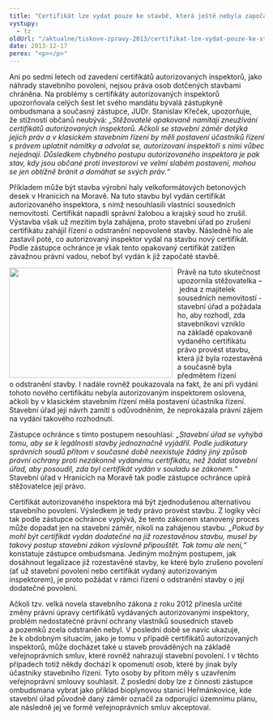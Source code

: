 ```yaml
---
title: "Certifikát lze vydat pouze ke stavbě, která ještě nebyla započata"
vystupy:
  - tz
oldUrl: "/aktualne/tiskove-zpravy-2013/certifikat-lze-vydat-pouze-ke-stavbe-ktera-jeste-nebyla-zapocata"
date: 2013-12-17
perex: "<p></p>"
---
```


<!-- imported from the old website -->

<p>Ani po sedmi letech od zavedení certifikátů autorizovaných inspektorů, jako náhrady stavebního povolení, nejsou práva osob dotčených stavbami chráněna. Na problémy s certifikáty autorizovaných inspektorů upozorňovala celých šest let svého mandátu bývalá zástupkyně ombudsmana a současný zástupce, JUDr. Stanislav Křeček, upozorňuje, že stížností občanů neubývá: <em>„Stěžovatelé opakovaně namítají zneužívání certifikátů autorizovaných inspektorů. Ačkoli se stavební záměr dotýká jejich práv a v klasickém stavebním řízení by měli postavení účastníků řízení s právem uplatnit námitky a odvolat se, autorizovaní inspektoři s nimi vůbec nejednají. Důsledkem chybného postupu autorizovaného inspektora je pak stav, kdy jsou občané proti investorovi ve velmi slabém postavení, mohou se jen obtížně bránit a domáhat se svých práv.“</em></p><p>Příkladem může být stavba výrobní haly velkoformátových betonových desek v Hranicích na Moravě. Na tuto stavbu byl vydán certifikát autorizovaného inspektora, s nímž nesouhlasili vlastníci sousedních nemovitostí. Certifikát napadli správní žalobou a krajský soud ho zrušil. Výstavba však už mezitím byla zahájena, proto stavební úřad po zrušení certifikátu zahájil řízení o odstranění nepovolené stavby. Následně ho ale zastavil poté, co autorizovaný inspektor vydal na stavbu nový certifikát. Podle zástupce ochránce je však tento opakovaný certifikát zatížen závažnou právní vadou, neboť byl vydán k již započaté stavbě.</p><p><img src="https://www.ochrance.cz/uploads/RTEmagicC_autoriz-inspektor_01.jpg.jpg" style="PADDING-RIGHT: 10px; FLOAT: left" height="217" width="322" alt="" />Právě na tuto skutečnost upozornila stěžovatelka – jedna z majitelek sousedních nemovitostí -  stavební úřad a požádala ho, aby rozhodl, zda stavebníkovi vzniklo na základě opakovaně vydaného certifikátu právo provést stavbu, která již byla rozestavěná a současně byla předmětem řízení o odstranění stavby. I nadále rovněž poukazovala na fakt, že ani při vydání tohoto nového certifikátu nebyla autorizovaným inspektorem oslovena, ačkoli by v klasickém stavebním řízení měla postavení účastníka řízení. Stavební úřad její návrh zamítl s odůvodněním, že neprokázala právní zájem na vydání takového rozhodnutí. </p><p>Zástupce ochránce s tímto postupem nesouhlasí: <em>„Stavební úřad se vyhýbá tomu, aby se k legálnosti stavby jednoznačně vyjádřil. Podle judikatury správních soudů přitom v současné době neexistuje žádný jiný způsob právní ochrany proti nezákonně vydanému certifikátu, než žádat stavební úřad, aby posoudil, zda byl certifikát vydán v souladu se zákonem.“</em> Stavební úřad v Hranicích na Moravě tak podle zástupce ochránce upírá stěžovatelce její právo.</p><p>Certifikát autorizovaného inspektora má být zjednodušenou alternativou stavebního povolení. Výsledkem je tedy právo provést stavbu. Z logiky věci tak podle zástupce ochránce vyplývá, že tento zákonem stanovený proces může dopadat jen na stavební záměr, nikoli na zahájenou stavbu. <em>„Pokud by mohl být certifikát vydán dodatečné na již rozestavěnou stavbu, musel by takový postup stavební zákon výslovně připouštět. Tak tomu ale není,“</em> konstatuje zástupce ombudsmana. Jediným možným postupem, jak dosáhnout legalizace již rozestavěné stavby, ke které bylo zrušeno povolení (ať už stavební povolení nebo certifikát vydaný autorizovaným inspektorem), je proto požádat v rámci řízení o odstranění stavby o její dodatečné povolení.</p>Ačkoli tzv. velká novela stavebního zákona z roku 2012 přinesla určité změny právní úpravy certifikátů vydávaných autorizovanými inspektory, problém nedostatečné právní ochrany vlastníků sousedních staveb a pozemků zcela odstraněn nebyl. V poslední době se navíc ukazuje, že k obdobným situacím, jako je tomu v případě certifikátů autorizovaných inspektorů, může docházet také u staveb prováděných na základě veřejnoprávních smluv, které rovněž nahrazují stavební povolení. I v těchto případech totiž někdy dochází k opomenutí osob, které by jinak byly účastníky stavebního řízení. Tyto osoby by přitom měly s uzavřením veřejnoprávní smlouvy souhlasit. Z poslední doby lze z činnosti zástupce ombudsmana vybrat jako příklad bioplynovou stanici Heřmánkovice, kde stavební úřad původně daný záměr označil za odporující územnímu plánu, ale následně jej ve formě veřejnoprávních smluv akceptoval.
